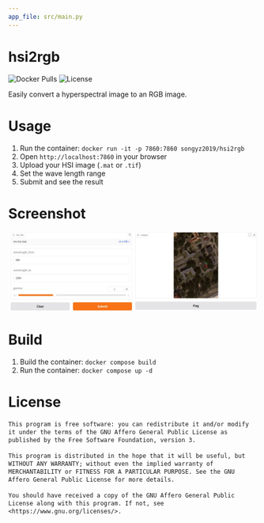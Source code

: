 ```yaml
---
app_file: src/main.py
---
```


# hsi2rgb

![Docker Pulls](https://img.shields.io/docker/pulls/songyz2019/hsi2rgb?logo=docker&style=flat-square&logoColor=white)
![License](https://img.shields.io/github/license/songyz2019/hsi2rgb?style=flat-square)

Easily convert a hyperspectral image to an RGB image.

# Usage
1. Run the container: `docker run -it -p 7860:7860 songyz2019/hsi2rgb`
2. Open `http://localhost:7860` in your browser
3. Upload your HSI image (`.mat` or `.tif`)
4. Set the wave length range
5. Submit and see the result

# Screenshot
![ui-demo.jpg](asset/ui-demo.jpg)

# Build
1. Build the container: `docker compose build`
2. Run the container: `docker compose up -d`

# License

```text
This program is free software: you can redistribute it and/or modify it under the terms of the GNU Affero General Public License as published by the Free Software Foundation, version 3.

This program is distributed in the hope that it will be useful, but WITHOUT ANY WARRANTY; without even the implied warranty of MERCHANTABILITY or FITNESS FOR A PARTICULAR PURPOSE. See the GNU Affero General Public License for more details.

You should have received a copy of the GNU Affero General Public License along with this program. If not, see <https://www.gnu.org/licenses/>.
```
